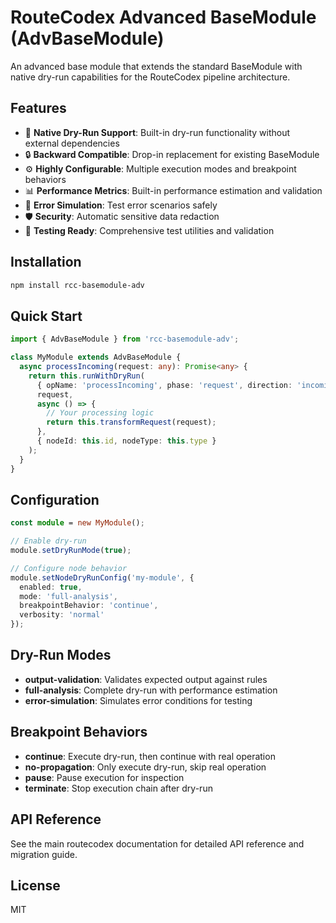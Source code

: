 # RouteCodex Advanced BaseModule (AdvBaseModule)

An advanced base module that extends the standard BaseModule with native dry-run capabilities for the RouteCodex pipeline architecture.

## Features

- 🔄 **Native Dry-Run Support**: Built-in dry-run functionality without external dependencies
- 🔒 **Backward Compatible**: Drop-in replacement for existing BaseModule
- ⚙️ **Highly Configurable**: Multiple execution modes and breakpoint behaviors
- 📊 **Performance Metrics**: Built-in performance estimation and validation
- 🚨 **Error Simulation**: Test error scenarios safely
- 🛡️ **Security**: Automatic sensitive data redaction
- 🧪 **Testing Ready**: Comprehensive test utilities and validation

## Installation

```bash
npm install rcc-basemodule-adv
```

## Quick Start

```typescript
import { AdvBaseModule } from 'rcc-basemodule-adv';

class MyModule extends AdvBaseModule {
  async processIncoming(request: any): Promise<any> {
    return this.runWithDryRun(
      { opName: 'processIncoming', phase: 'request', direction: 'incoming' },
      request,
      async () => {
        // Your processing logic
        return this.transformRequest(request);
      },
      { nodeId: this.id, nodeType: this.type }
    );
  }
}
```

## Configuration

```typescript
const module = new MyModule();

// Enable dry-run
module.setDryRunMode(true);

// Configure node behavior
module.setNodeDryRunConfig('my-module', {
  enabled: true,
  mode: 'full-analysis',
  breakpointBehavior: 'continue',
  verbosity: 'normal'
});
```

## Dry-Run Modes

- **output-validation**: Validates expected output against rules
- **full-analysis**: Complete dry-run with performance estimation
- **error-simulation**: Simulates error conditions for testing

## Breakpoint Behaviors

- **continue**: Execute dry-run, then continue with real operation
- **no-propagation**: Only execute dry-run, skip real operation
- **pause**: Pause execution for inspection
- **terminate**: Stop execution chain after dry-run

## API Reference

See the main routecodex documentation for detailed API reference and migration guide.

## License

MIT